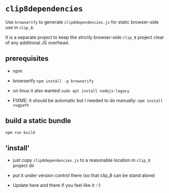 
`clip8dependencies`
===================

Use `browserify` to generate `clip8dependencies.js` for static browser-side use in `clip_8`.

It is a separate project to keep the strictly browser-side `clip_8` project clear of any additional JS overhead.

prerequisites
-------------

+ npm

+ browserify
```npm install -g browserify```

+ on linux it also wanted
```sudo apt install nodejs-legacy```

+ FIXME: it should be automatic but I needed to do manually:
```npm install svgpath```

build a static bundle
---------------------

```npm run build```

'install'
---------

+ just copy `clip8dependencies.js` to a reasonable location in `clip_8` project dir

+ put it under version control there (so that clip_8 can be stand alone)

+ Update here and there if you feel like it :-)
